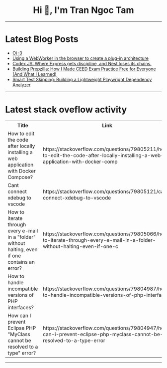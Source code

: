 <h1 align="center">Hi 👋, I'm Tran Ngoc Tam</h1>

---

# Latest Blog Posts 
<!-- BLOG-POST-LIST:START -->
- [Oi :3](https://dev.to/pachicodes/oi-3-4ikf)
- [Using a WebWorker in the browser to create a plug-in architecture](https://dev.to/tracygjg/using-a-webworker-in-the-browser-to-create-a-plug-in-architecture-2i41)
- [Codex JS: Where Express gets discipline, and Nest loses its chains.](https://dev.to/c1ancy/codex-js-where-express-gets-discipline-and-nest-loses-its-chains-2dec)
- [Building Prepzilla: How I Made CEED Exam Practice Free for Everyone &lpar;And What I Learned&rpar;](https://dev.to/randomchikbum/building-prepzilla-how-i-made-ceed-exam-practice-free-for-everyone-and-what-i-learned-4n12)
- [Smart Test Skipping: Building a Lightweight Playwright Dependency Analyzer](https://dev.to/gustavomeilus/smart-test-skipping-building-a-lightweight-playwright-dependency-analyzer-13bk)
<!-- BLOG-POST-LIST:END -->

---

# Latest stack oveflow activity
<table>
  <tr><th>Title</th><th>Link</th></tr>
  <!-- STACKOVERFLOW:START --><tr><td>How to edit the code after locally installing a web application with Docker Compose?</td><td>https://stackoverflow.com/questions/79805211/how-to-edit-the-code-after-locally-installing-a-web-application-with-docker-comp</td></tr><tr><td>Cant connect xdebug to vscode</td><td>https://stackoverflow.com/questions/79805121/cant-connect-xdebug-to-vscode</td></tr><tr><td>How to iterate through every e-mail in a &quot;folder&quot; without halting, even if one contains an error?</td><td>https://stackoverflow.com/questions/79805066/how-to-iterate-through-every-e-mail-in-a-folder-without-halting-even-if-one-c</td></tr><tr><td>How to handle incompatible versions of PHP interfaces?</td><td>https://stackoverflow.com/questions/79804987/how-to-handle-incompatible-versions-of-php-interfaces</td></tr><tr><td>How can I prevent Eclipse PHP &quot;MyClass cannot be resolved to a type&quot; error?</td><td>https://stackoverflow.com/questions/79804947/how-can-i-prevent-eclipse-php-myclass-cannot-be-resolved-to-a-type-error</td></tr><!-- STACKOVERFLOW:END -->
</table>

---


